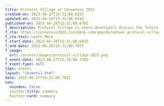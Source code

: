 ```yaml
---
title: Protocol Village at Consensus 2023
created-on: 2023-06-27T15:31:08.633Z
updated-on: 2023-04-26T15:31:08.654Z
published-on: 2023-04-28T15:31:08.670Z
f_description: Protocol Village is where developers discuss the future of the top chains.
f_cta: https://consensus2023.coindesk.com/agenda/venue/-protocol-village
f_cta-text: Learn More
f_start-date: 2023-04-26T15:31:08.683Z
f_end-date: 2023-06-28T15:31:08.707Z
f_image:
  url: /assets/images/protocol-village-2023.png
f_event-date: 2023-06-27T15:31:08.730Z
f_event-type: null
tags: events
layout: "[events].html"
date: 2023-06-27T15:31:08.762Z
seo:
  noindex: false
  twitter:title: summary
  twitter:card: summary
---
```

